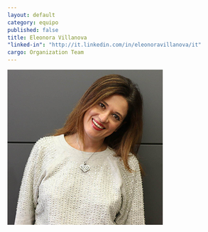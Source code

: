 ```yaml
---
layout: default
category: equipo
published: false
title: Eleonora Villanova
"linked-in": "http://it.linkedin.com/in/eleonoravillanova/it"
cargo: Organization Team
---
```


![ELE.png](/assets/ELE.png)

